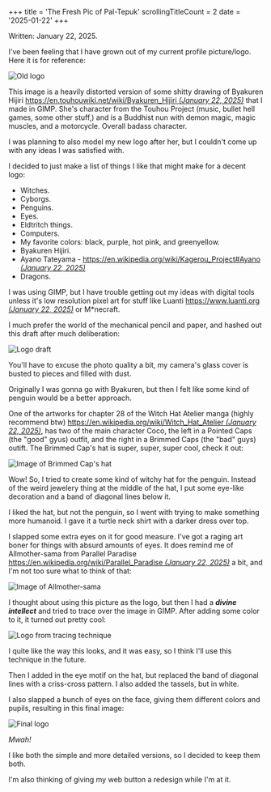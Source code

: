 +++
title               = 'The Fresh Pic of Pal-Tepuk'
scrollingTitleCount = 2
date                = '2025-01-22'
+++

Written: January 22, 2025.

I've been feeling that I have grown out of my current profile picture/logo. Here
it is for reference:

![Old logo](/blog/the-fresh-pic-of-pal-tepuk/old-pic.webp)

This image is a heavily distorted version of some shitty drawing of Byakuren Hijiri
[https://en.touhouwiki.net/wiki/Byakuren_Hijiri *(January 22, 2025)*](https://en.touhouwiki.net/wiki/Byakuren_Hijiri)
that I made in GIMP. She's character from the Touhou Project (music, bullet hell
games, some other stuff,) and is a Buddhist nun with demon magic, magic muscles,
and a motorcycle. Overall badass character.

I was planning to also model my new logo after her, but I couldn't come up with
any ideas I was satisfied with.

I decided to just make a list of things I like that might make for a decent
logo:

- Witches.
- Cyborgs.
- Penguins.
- Eyes.
- Eldtritch things.
- Computers.
- My favorite colors: black, purple, hot pink, and greenyellow.
- Byakuren Hijiri.
- Ayano Tateyama - [https://en.wikipedia.org/wiki/Kagerou_Project#Ayano *(January 22, 2025)*](https://en.wikipedia.org/wiki/Kagerou_Project#Ayano)
- Dragons.

I was using GIMP, but I have trouble getting out my ideas with digital tools
unless it's low resolution pixel art for stuff like Luanti
[https://www.luanti.org *(January 22, 2025)*](https://www.luanti.org/)
or M*necraft.

I much prefer the world of the mechanical pencil and paper, and hashed out this
draft after much deliberation:

![Logo draft](/blog/the-fresh-pic-of-pal-tepuk/draft.webp)

You'll have to excuse the photo quality a bit, my camera's glass cover is busted
to pieces and filled with dust.

Originally I was gonna go with Byakuren, but then I felt like some kind of
penguin would be a better approach.

One of the artworks for chapter 28 of the Witch Hat Atelier manga (highly
recommend btw)
[https://en.wikipedia.org/wiki/Witch_Hat_Atelier *(January 22, 2025)*](https://en.wikipedia.org/wiki/Witch_Hat_Atelier),
has two of the main character Coco, the left in a Pointed Caps (the "good" gyus)
outfit, and the right in a Brimmed Caps (the "bad" guys) outift. The Brimmed
Cap's hat is super, super, super cool, check it out:

![Image of Brimmed Cap's hat](/blog/the-fresh-pic-of-pal-tepuk/brimmed-cap.webp)

Wow! So, I tried to create some kind of witchy hat for the penguin. Instead of
the weird jewelery thing at the middle of the hat, I put some eye-like
decoration and a band of diagonal lines below it.

I liked the hat, but not the penguin, so I went with trying to make something
more humanoid. I gave it a turtle neck shirt with a darker dress over top.

I slapped some extra eyes on it for good measure. I've got a raging art boner
for things with absurd amounts of eyes. It does remind me of Allmother-sama from
Parallel Paradise
[https://en.wikipedia.org/wiki/Parallel_Paradise *(January 22, 2025)*](https://en.wikipedia.org/wiki/Parallel_Paradise)
a bit, and I'm not too sure what to think of that:

![Image of Allmother-sama](/blog/the-fresh-pic-of-pal-tepuk/allmother-sama.webp)

I thought about using this picture as the logo, but then I had a ***divine
intellect*** and tried to trace over the image in GIMP. After adding some color
to it, it turned out pretty cool:

![Logo from tracing technique](/blog/the-fresh-pic-of-pal-tepuk/new-pic-simple.webp)

I quite like the way this looks, and it was easy, so I think I'll use this
technique in the future.

Then I added in the eye motif on the hat, but replaced the band of diagonal
lines with a criss-cross pattern. I also added the tassels, but in white.

I also slapped a bunch of eyes on the face, giving them different colors and
pupils, resulting in this final image:

![Final logo](/blog/the-fresh-pic-of-pal-tepuk/new-pic-detailed.webp)

*Mwah!*

I like both the simple and more detailed versions, so I decided to keep them
both.

I'm also thinking of giving my web button a redesign while I'm at it.
